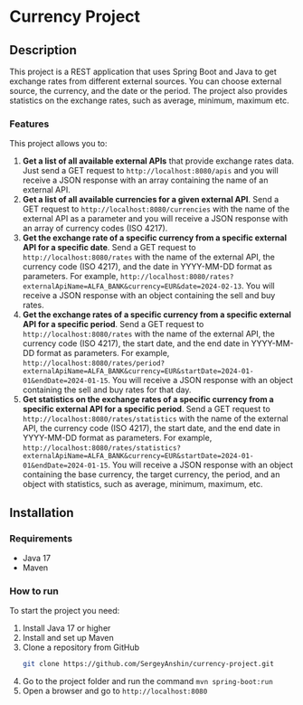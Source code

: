 # Currency Project

## Description

This project is a REST application that uses Spring Boot and Java to get exchange rates from different external sources.
You can choose external source, the currency, and the date or the period. 
The project also provides statistics on the exchange rates, such as average, minimum, maximum etc.

### Features

This project allows you to:

1. **Get a list of all available external APIs** that provide exchange rates data.
   Just send a GET request to `http://localhost:8080/apis` and you will receive a JSON response with an array containing the name of an external API.
2. **Get a list of all available currencies for a given external API**.
   Send a GET request to `http://localhost:8080/currencies` with the name of the external API as a parameter and you will receive a JSON response with an array of currency codes (ISO 4217).
3. **Get the exchange rate of a specific currency from a specific external API for a specific date**.
   Send a GET request to `http://localhost:8080/rates` with the name of the external API, the currency code (ISO 4217), and the date in YYYY-MM-DD format as parameters.
   For example, `http://localhost:8080/rates?externalApiName=ALFA_BANK&currency=EUR&date=2024-02-13`.
   You will receive a JSON response with an object containing the sell and buy rates.
4. **Get the exchange rates of a specific currency from a specific external API for a specific period**.
   Send a GET request to `http://localhost:8080/rates` with the name of the external API, the currency code (ISO 4217), the start date, and the end date in YYYY-MM-DD format as parameters.
   For example, `http://localhost:8080/rates/period?externalApiName=ALFA_BANK&currency=EUR&startDate=2024-01-01&endDate=2024-01-15`.
   You will receive a JSON response with an object containing the sell and buy rates for that day.
5. **Get statistics on the exchange rates of a specific currency from a specific external API for a specific period**.
   Send a GET request to `http://localhost:8080/rates/statistics` with the name of the external API, the currency code (ISO 4217), the start date, and the end date in YYYY-MM-DD format as parameters.
   For example, `http://localhost:8080/rates/statistics?externalApiName=ALFA_BANK&currency=EUR&startDate=2024-01-01&endDate=2024-01-15`.
   You will receive a JSON response with an object containing the base currency, the target currency, the period, and an object with statistics, such as average, minimum, maximum, etc.

## Installation

### Requirements

- Java 17
- Maven

### How to run

To start the project you need:

1. Install Java 17 or higher 
2. Install and set up Maven
3. Clone a repository from GitHub
   ```bash
   git clone https://github.com/SergeyAnshin/currency-project.git
   ```
4. Go to the project folder and run the command `mvn spring-boot:run`
5. Open a browser and go to `http://localhost:8080`
